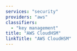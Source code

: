 ```yaml
---
services: "security"
providers: "aws"
classifiers:
  - "key management"
title: "AWS CloudHSM"
linkTitle: "AWS CloudHSM"
---
```

